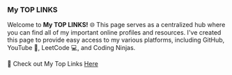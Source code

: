 ### My TOP LINKS 
 
Welcome to **My TOP LINKS!** 🌐 This page serves as a centralized hub where you can find all of my important online profiles and resources. I've created this page to provide easy access to my various platforms, including GitHub, YouTube 🎥, LeetCode 💻, and Coding Ninjas.

🔗 Check out My Top Links <a href = "https://mytoplinks-neeru.netlify.app/" alt="mytoplinks">Here </a>

<img src = "">


